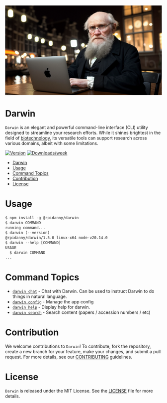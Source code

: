 ![alt text](darwin.png 'Darwin')

# Darwin

`Darwin` is an elegant and powerful command-line interface (CLI) utility designed to streamline your research efforts. While it shines brightest in the field of [biotechnology](https://en.wikipedia.org/wiki/Biotechnology), its versatile tools can support research across various domains, albeit with some limitations.

[![Version](https://img.shields.io/npm/v/@rpidanny/darwin.svg)](https://npmjs.org/package/@rpidanny/darwin)
[![Downloads/week](https://img.shields.io/npm/dw/@rpidanny/darwin.svg)](https://npmjs.org/package/@rpidanny/darwin)

<!-- toc -->
* [Darwin](#darwin)
* [Usage](#usage)
* [Command Topics](#command-topics)
* [Contribution](#contribution)
* [License](#license)
<!-- tocstop -->

# Usage

<!-- usage -->
```sh-session
$ npm install -g @rpidanny/darwin
$ darwin COMMAND
running command...
$ darwin (--version)
@rpidanny/darwin/1.5.0 linux-x64 node-v20.14.0
$ darwin --help [COMMAND]
USAGE
  $ darwin COMMAND
...
```
<!-- usagestop -->

<!-- commands -->
# Command Topics

* [`darwin chat`](docs/chat.md) - Chat with Darwin. Can be used to instruct Darwin to do things in natural language.
* [`darwin config`](docs/config.md) - Manage the app config
* [`darwin help`](docs/help.md) - Display help for darwin.
* [`darwin search`](docs/search.md) - Search content (papers / accession numbers / etc)

<!-- commandsstop -->

# Contribution

We welcome contributions to `Darwin`! To contribute, fork the repository, create a new branch for your feature, make your changes, and submit a pull request. For more details, see our [CONTRIBUTING](CONTRIBUTING.md) guidelines.

# License

`Darwin` is released under the MIT License. See the [LICENSE](LICENSE) file for more details.

